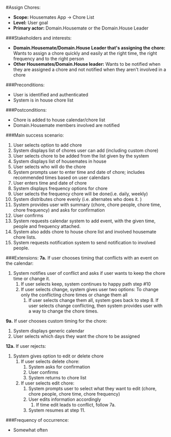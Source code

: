 #Assign Chores:
+ **Scope:** Housemates App -> Chore List
+ **Level:** User goal
+ **Primary actor:** Domain.Housemate or the Domain.House Leader

###Stakeholders and interests:
+ **Domain.Housemate/Domain.House Leader that's assigning the chore:** Wants to assign a chore quickly and easily at the right time, the
right frequency and to the right person
+ **Other Housemates/Domain.House leader:** Wants to be notified when they are assigned a chore
and not notified when they aren't involved in a chore

###Preconditions:
+ User is identified and authenticated
+ System is in house chore list

###Postconditions:
+ Chore is added to house calendar/chore list
+ Domain.Housemate members involved are notified

###Main success scenario:
1. User selects option to add chore
2. System displays list of chores user can add (including custom chore)
3. User selects chore to be added from the list given by the system
4. System displays list of housemates in house
5. User selects who will do the chore
6. System prompts user to enter time and date of chore; includes recommended times based on user calendars
7. User enters time and date of chore
8. System displays frequency options for chore
9. User selects the frequency chore will be done(i.e. daily, weekly)
10. System distributes chore evenly (i.e. alternates who does it. )
11. System provides user with summary (chore, chore people, chore time, chore frequency) and asks for confirmation
12. User confirms
13. System requests calendar system to add event, with the given time, people and frequency attached.
14. System also adds chore to house chore list and involved housemate chore lists. 
15. System requests notification system to send notification to involved people.

###Extensions:
**7a.** If user chooses timing that conflicts with an event on the calendar:
1. System notifies user of conflict and asks if user wants to keep the chore time or change it.
   1. If user selects keep, system continues to happy path step #10
   2. If user selects change, system gives user two options: To change only the conflicting chore times or change them all
      1. If user selects change them all, system goes back to step 8. If user selects change conflicting, then system provides user with a way to change the chore times.

**9a.** If user chooses custom timing for the chore:
1. System displays generic calendar
2. User selects which days they want the chore to be assigned

**12a.** If user rejects:
1. System gives option to edit or delete chore
   1. If user selects delete chore:
      1. System asks for confirmation 
      2. User confirms
      3. System returns to chore list
   2. If user selects edit chore:
      1. System prompts user to select what they want to edit (chore, chore people, chore time, chore frequency)
      2. User edits information accordingly
         1. If time edit leads to conflict, follow 7a.
      3. System resumes at step 11.

###Frequency of occurrence:
+ Somewhat often
